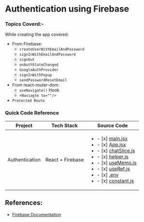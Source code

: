 # Authentication using Firebase

### Topics Coverd:-

While creating the app covered:
- From Firebase:
	- `createUserWithEmailAndPassword`
  - `signInWithEmailAndPassword`
  - `signOut`
  - `onAuthStateChanged`
  - `GoogleAuthProvider`
  - `signInWithPopup`
  - `sendPasswordResetEmail`
- From react-router-dom:
  - `useNavigate()` Hook
  - `<Naviagte to=""/>`
- `Protected Route`
  

### Quick Code Reference

| Project | Tech Stack | Source Code |
| --- | --- | --- |
| Authentication | React + Firebase | <ul><li>- [x] [main.jsx](./src/main.jsx)</li><li>- [x] [App.jsx](./src/App.jsx)</li><li>- [x] [chatSlice.js](./src/utils/chatSlice.js)</li><li>- [x] [helper.js](./src/utils/helper.js)</li><li>- [x] [useMemo.js](./src/components/DemoUseMemo.js)</li><li>- [x] [useRef.js](./src/components/DemoUseRef.js)</li><li>- [x] [.env](./.env)</li><li>- [x] [constant.js](./src/utils/constant.js)</li></ul> |


## References:

- [Firebase Documentation](https://firebase.google.com/docs/build)
